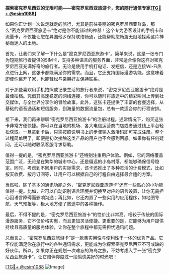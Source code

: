 **探索密克罗尼西亚的无限可能——密克罗尼西亚旅游卡，您的随行通信专家[[TG💪+ @esim1088](https://t.me/s/esim1088)]**

如果你正计划一次说走就走的旅行，尤其是前往美丽的密克罗尼西亚群岛，那么“密克罗尼西亚旅游卡”绝对是你不能错过的神器！这个专为游客设计的手机卡和流量卡，不仅能让您在异国他乡保持联络畅通，还能帮助您畅游无阻地探索这片神秘而迷人的土地。

首先，让我们来了解一下什么是“密克罗尼西亚旅游卡”。简单来说，这是一张专门为短期旅行者提供的SIM卡，支持多种语言的服务界面，非常适合像你这样对密克罗尼西亚充满好奇的旅行者。无论是使用手机打电话、发短信，还是连接Wi-Fi热点进行上网，这张卡都能满足你的需求。而且，它还支持国际漫游功能，这意味着即使你离开了家，也能轻松与亲朋好友保持联系。

对于那些喜欢用手机拍照或记录生活的旅行者来说，“密克罗尼西亚旅游卡”绝对是最佳拍档。凭借其高速稳定的网络连接，你可以随时将旅途中的精彩瞬间上传到社交媒体，与全世界分享你的冒险故事。此外，这张卡还提供了丰富的套餐选择，从基础的语音通话和短信服务，到海量的数据流量包，总有一款适合你的行程安排。

接下来，我们再来聊聊“密克罗尼西亚旅游卡”的注册过程。通常情况下，购买这张卡非常方便快捷。你可以在当地的机场、各大电信运营商门店或者通过线上平台轻松获取。一旦拿到卡后，只需按照说明书上的步骤输入激活码即可完成注册。整个过程简单明了，即便是初次接触这类产品的用户也不会感到困惑。如果你有任何疑问，还可以随时联系客服寻求帮助。

值得一提的是，“密克罗尼西亚旅游卡”还特别注重用户体验。例如，它的网络覆盖范围广泛，无论是在繁华的城市中心，还是偏远的小岛村落，都能够确保信号稳定。同时，考虑到不同用户的实际需求，该卡还推出了多种灵活的计费模式，比如按天收费、按月订阅等，让用户可以根据自己的行程自由选择最合适的方案。

当然啦，除了基本的通讯功能之外，“密克罗尼西亚旅游卡”还有一些贴心的小功能值得一提。比如，它可以自动识别语言环境并切换至对应的语言设置，让你无需担心因语言障碍而影响沟通；再比如，它还内置了一些实用的应用程序，如地图导航、天气预报等，极大地方便了旅途中的各种操作。

最后，不得不提的是，“密克罗尼西亚旅游卡”的性价比非常高。相较于传统的国际漫游服务，它不仅价格实惠，而且更加灵活便捷。更重要的是，它能够为用户提供持续且高质量的服务体验，让你在整个旅程中都无需担忧通讯问题。

总而言之，“密克罗尼西亚旅游卡”是一款集实用性与便利性于一体的优秀产品。它不仅能满足你在旅行中的各种通讯需求，更能成为你探索密克罗尼西亚不可或缺的好伙伴。所以，如果你正在规划一次难忘的海岛之旅，不妨考虑入手一张“密克罗尼西亚旅游卡”，让它陪伴你度过一段愉快美好的时光吧！

[[TG💪+ @esim1088](https://t.me/s/esim1088) ![Image](https://i.postimg.cc/4NQfJmqS/Snipaste-2025-05-13-00-14-12.png)]